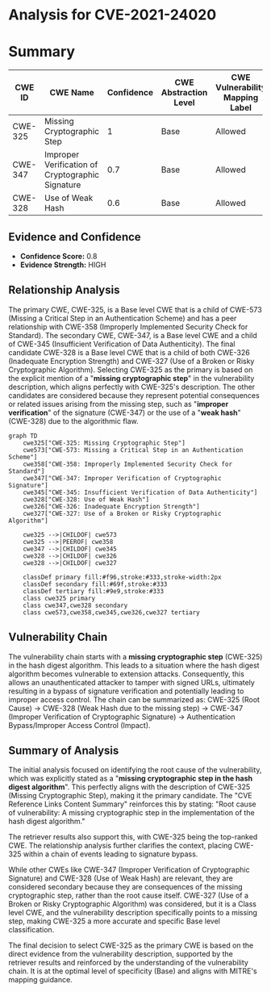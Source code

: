 # Analysis for CVE-2021-24020

# Summary
| CWE ID | CWE Name | Confidence | CWE Abstraction Level | CWE Vulnerability Mapping Label | CWE-Vulnerability Mapping Notes |
|---|---|---|---|---|---|
| CWE-325 | Missing Cryptographic Step | 1 | Base | Allowed | Primary CWE |
| CWE-347 | Improper Verification of Cryptographic Signature | 0.7 | Base | Allowed | Secondary Candidate |
| CWE-328 | Use of Weak Hash | 0.6 | Base | Allowed | Secondary Candidate |

## Evidence and Confidence

*   **Confidence Score:** 0.8
*   **Evidence Strength:** HIGH

## Relationship Analysis
The primary CWE, CWE-325, is a Base level CWE that is a child of CWE-573 (Missing a Critical Step in an Authentication Scheme) and has a peer relationship with CWE-358 (Improperly Implemented Security Check for Standard). The secondary CWE, CWE-347, is a Base level CWE and a child of CWE-345 (Insufficient Verification of Data Authenticity). The final candidate CWE-328 is a Base level CWE that is a child of both CWE-326 (Inadequate Encryption Strength) and CWE-327 (Use of a Broken or Risky Cryptographic Algorithm). Selecting CWE-325 as the primary is based on the explicit mention of a "**missing cryptographic step**" in the vulnerability description, which aligns perfectly with CWE-325's description. The other candidates are considered because they represent potential consequences or related issues arising from the missing step, such as "**improper verification**" of the signature (CWE-347) or the use of a "**weak hash**" (CWE-328) due to the algorithmic flaw.

```mermaid
graph TD
    cwe325["CWE-325: Missing Cryptographic Step"]
    cwe573["CWE-573: Missing a Critical Step in an Authentication Scheme"]
    cwe358["CWE-358: Improperly Implemented Security Check for Standard"]
    cwe347["CWE-347: Improper Verification of Cryptographic Signature"]
    cwe345["CWE-345: Insufficient Verification of Data Authenticity"]
    cwe328["CWE-328: Use of Weak Hash"]
    cwe326["CWE-326: Inadequate Encryption Strength"]
    cwe327["CWE-327: Use of a Broken or Risky Cryptographic Algorithm"]
    
    cwe325 -->|CHILDOF| cwe573
    cwe325 -->|PEEROF| cwe358
    cwe347 -->|CHILDOF| cwe345
    cwe328 -->|CHILDOF| cwe326
    cwe328 -->|CHILDOF| cwe327
    
    classDef primary fill:#f96,stroke:#333,stroke-width:2px
    classDef secondary fill:#69f,stroke:#333
    classDef tertiary fill:#9e9,stroke:#333
    class cwe325 primary
    class cwe347,cwe328 secondary
    class cwe573,cwe358,cwe345,cwe326,cwe327 tertiary
```

## Vulnerability Chain
The vulnerability chain starts with a **missing cryptographic step** (CWE-325) in the hash digest algorithm. This leads to a situation where the hash digest algorithm becomes vulnerable to extension attacks. Consequently, this allows an unauthenticated attacker to tamper with signed URLs, ultimately resulting in a bypass of signature verification and potentially leading to improper access control. The chain can be summarized as: CWE-325 (Root Cause) -> CWE-328 (Weak Hash due to the missing step) -> CWE-347 (Improper Verification of Cryptographic Signature) -> Authentication Bypass/Improper Access Control (Impact).

## Summary of Analysis
The initial analysis focused on identifying the root cause of the vulnerability, which was explicitly stated as a "**missing cryptographic step in the hash digest algorithm**". This perfectly aligns with the description of CWE-325 (Missing Cryptographic Step), making it the primary candidate. The "CVE Reference Links Content Summary" reinforces this by stating: "Root cause of vulnerability: A missing cryptographic step in the implementation of the hash digest algorithm."

The retriever results also support this, with CWE-325 being the top-ranked CWE. The relationship analysis further clarifies the context, placing CWE-325 within a chain of events leading to signature bypass.

While other CWEs like CWE-347 (Improper Verification of Cryptographic Signature) and CWE-328 (Use of Weak Hash) are relevant, they are considered secondary because they are consequences of the missing cryptographic step, rather than the root cause itself. CWE-327 (Use of a Broken or Risky Cryptographic Algorithm) was considered, but it is a Class level CWE, and the vulnerability description specifically points to a missing step, making CWE-325 a more accurate and specific Base level classification.

The final decision to select CWE-325 as the primary CWE is based on the direct evidence from the vulnerability description, supported by the retriever results and reinforced by the understanding of the vulnerability chain. It is at the optimal level of specificity (Base) and aligns with MITRE's mapping guidance.